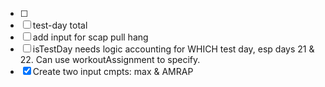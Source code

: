 - [ ]
- [ ] test-day total
- [ ] add input for scap pull hang
- [ ] isTestDay needs logic accounting for WHICH test day, esp days 21 & 22. Can use workoutAssignment to specify.
- [x] Create two input cmpts: max & AMRAP

